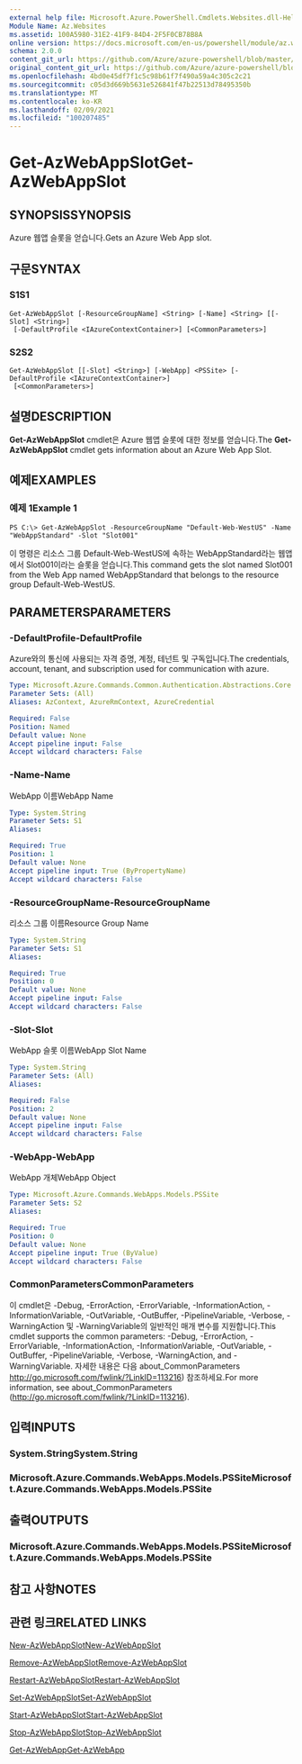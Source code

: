 ```yaml
---
external help file: Microsoft.Azure.PowerShell.Cmdlets.Websites.dll-Help.xml
Module Name: Az.Websites
ms.assetid: 100A5980-31E2-41F9-84D4-2F5F0CB78B8A
online version: https://docs.microsoft.com/en-us/powershell/module/az.websites/get-azwebappslot
schema: 2.0.0
content_git_url: https://github.com/Azure/azure-powershell/blob/master/src/Websites/Websites/help/Get-AzWebAppSlot.md
original_content_git_url: https://github.com/Azure/azure-powershell/blob/master/src/Websites/Websites/help/Get-AzWebAppSlot.md
ms.openlocfilehash: 4bd0e45df7f1c5c98b61f7f490a59a4c305c2c21
ms.sourcegitcommit: c05d3d669b5631e526841f47b22513d78495350b
ms.translationtype: MT
ms.contentlocale: ko-KR
ms.lasthandoff: 02/09/2021
ms.locfileid: "100207485"
---
```

# <span data-ttu-id="303cb-101">Get-AzWebAppSlot</span><span class="sxs-lookup"><span data-stu-id="303cb-101">Get-AzWebAppSlot</span></span>

## <span data-ttu-id="303cb-102">SYNOPSIS</span><span class="sxs-lookup"><span data-stu-id="303cb-102">SYNOPSIS</span></span>
<span data-ttu-id="303cb-103">Azure 웹앱 슬롯을 얻습니다.</span><span class="sxs-lookup"><span data-stu-id="303cb-103">Gets an Azure Web App slot.</span></span>

## <span data-ttu-id="303cb-104">구문</span><span class="sxs-lookup"><span data-stu-id="303cb-104">SYNTAX</span></span>

### <span data-ttu-id="303cb-105">S1</span><span class="sxs-lookup"><span data-stu-id="303cb-105">S1</span></span>
```
Get-AzWebAppSlot [-ResourceGroupName] <String> [-Name] <String> [[-Slot] <String>]
 [-DefaultProfile <IAzureContextContainer>] [<CommonParameters>]
```

### <span data-ttu-id="303cb-106">S2</span><span class="sxs-lookup"><span data-stu-id="303cb-106">S2</span></span>
```
Get-AzWebAppSlot [[-Slot] <String>] [-WebApp] <PSSite> [-DefaultProfile <IAzureContextContainer>]
 [<CommonParameters>]
```

## <span data-ttu-id="303cb-107">설명</span><span class="sxs-lookup"><span data-stu-id="303cb-107">DESCRIPTION</span></span>
<span data-ttu-id="303cb-108">**Get-AzWebAppSlot** cmdlet은 Azure 웹앱 슬롯에 대한 정보를 얻습니다.</span><span class="sxs-lookup"><span data-stu-id="303cb-108">The **Get-AzWebAppSlot** cmdlet gets information about an Azure Web App Slot.</span></span>

## <span data-ttu-id="303cb-109">예제</span><span class="sxs-lookup"><span data-stu-id="303cb-109">EXAMPLES</span></span>

### <span data-ttu-id="303cb-110">예제 1</span><span class="sxs-lookup"><span data-stu-id="303cb-110">Example 1</span></span>
```
PS C:\> Get-AzWebAppSlot -ResourceGroupName "Default-Web-WestUS" -Name "WebAppStandard" -Slot "Slot001"
```

<span data-ttu-id="303cb-111">이 명령은 리소스 그룹 Default-Web-WestUS에 속하는 WebAppStandard라는 웹앱에서 Slot001이라는 슬롯을 얻습니다.</span><span class="sxs-lookup"><span data-stu-id="303cb-111">This command gets the slot named Slot001 from the Web App named WebAppStandard that belongs to the resource group Default-Web-WestUS.</span></span>

## <span data-ttu-id="303cb-112">PARAMETERS</span><span class="sxs-lookup"><span data-stu-id="303cb-112">PARAMETERS</span></span>

### <span data-ttu-id="303cb-113">-DefaultProfile</span><span class="sxs-lookup"><span data-stu-id="303cb-113">-DefaultProfile</span></span>
<span data-ttu-id="303cb-114">Azure와의 통신에 사용되는 자격 증명, 계정, 테넌트 및 구독입니다.</span><span class="sxs-lookup"><span data-stu-id="303cb-114">The credentials, account, tenant, and subscription used for communication with azure.</span></span>

```yaml
Type: Microsoft.Azure.Commands.Common.Authentication.Abstractions.Core.IAzureContextContainer
Parameter Sets: (All)
Aliases: AzContext, AzureRmContext, AzureCredential

Required: False
Position: Named
Default value: None
Accept pipeline input: False
Accept wildcard characters: False
```

### <span data-ttu-id="303cb-115">-Name</span><span class="sxs-lookup"><span data-stu-id="303cb-115">-Name</span></span>
<span data-ttu-id="303cb-116">WebApp 이름</span><span class="sxs-lookup"><span data-stu-id="303cb-116">WebApp Name</span></span>

```yaml
Type: System.String
Parameter Sets: S1
Aliases:

Required: True
Position: 1
Default value: None
Accept pipeline input: True (ByPropertyName)
Accept wildcard characters: False
```

### <span data-ttu-id="303cb-117">-ResourceGroupName</span><span class="sxs-lookup"><span data-stu-id="303cb-117">-ResourceGroupName</span></span>
<span data-ttu-id="303cb-118">리소스 그룹 이름</span><span class="sxs-lookup"><span data-stu-id="303cb-118">Resource Group Name</span></span>

```yaml
Type: System.String
Parameter Sets: S1
Aliases:

Required: True
Position: 0
Default value: None
Accept pipeline input: False
Accept wildcard characters: False
```

### <span data-ttu-id="303cb-119">-Slot</span><span class="sxs-lookup"><span data-stu-id="303cb-119">-Slot</span></span>
<span data-ttu-id="303cb-120">WebApp 슬롯 이름</span><span class="sxs-lookup"><span data-stu-id="303cb-120">WebApp Slot Name</span></span>

```yaml
Type: System.String
Parameter Sets: (All)
Aliases:

Required: False
Position: 2
Default value: None
Accept pipeline input: False
Accept wildcard characters: False
```

### <span data-ttu-id="303cb-121">-WebApp</span><span class="sxs-lookup"><span data-stu-id="303cb-121">-WebApp</span></span>
<span data-ttu-id="303cb-122">WebApp 개체</span><span class="sxs-lookup"><span data-stu-id="303cb-122">WebApp Object</span></span>

```yaml
Type: Microsoft.Azure.Commands.WebApps.Models.PSSite
Parameter Sets: S2
Aliases:

Required: True
Position: 0
Default value: None
Accept pipeline input: True (ByValue)
Accept wildcard characters: False
```

### <span data-ttu-id="303cb-123">CommonParameters</span><span class="sxs-lookup"><span data-stu-id="303cb-123">CommonParameters</span></span>
<span data-ttu-id="303cb-124">이 cmdlet은 -Debug, -ErrorAction, -ErrorVariable, -InformationAction, -InformationVariable, -OutVariable, -OutBuffer, -PipelineVariable, -Verbose, -WarningAction 및 -WarningVariable의 일반적인 매개 변수를 지원합니다.</span><span class="sxs-lookup"><span data-stu-id="303cb-124">This cmdlet supports the common parameters: -Debug, -ErrorAction, -ErrorVariable, -InformationAction, -InformationVariable, -OutVariable, -OutBuffer, -PipelineVariable, -Verbose, -WarningAction, and -WarningVariable.</span></span> <span data-ttu-id="303cb-125">자세한 내용은 다음 about_CommonParameters http://go.microsoft.com/fwlink/?LinkID=113216) 참조하세요.</span><span class="sxs-lookup"><span data-stu-id="303cb-125">For more information, see about_CommonParameters (http://go.microsoft.com/fwlink/?LinkID=113216).</span></span>

## <span data-ttu-id="303cb-126">입력</span><span class="sxs-lookup"><span data-stu-id="303cb-126">INPUTS</span></span>

### <span data-ttu-id="303cb-127">System.String</span><span class="sxs-lookup"><span data-stu-id="303cb-127">System.String</span></span>

### <span data-ttu-id="303cb-128">Microsoft.Azure.Commands.WebApps.Models.PSSite</span><span class="sxs-lookup"><span data-stu-id="303cb-128">Microsoft.Azure.Commands.WebApps.Models.PSSite</span></span>

## <span data-ttu-id="303cb-129">출력</span><span class="sxs-lookup"><span data-stu-id="303cb-129">OUTPUTS</span></span>

### <span data-ttu-id="303cb-130">Microsoft.Azure.Commands.WebApps.Models.PSSite</span><span class="sxs-lookup"><span data-stu-id="303cb-130">Microsoft.Azure.Commands.WebApps.Models.PSSite</span></span>

## <span data-ttu-id="303cb-131">참고 사항</span><span class="sxs-lookup"><span data-stu-id="303cb-131">NOTES</span></span>

## <span data-ttu-id="303cb-132">관련 링크</span><span class="sxs-lookup"><span data-stu-id="303cb-132">RELATED LINKS</span></span>

[<span data-ttu-id="303cb-133">New-AzWebAppSlot</span><span class="sxs-lookup"><span data-stu-id="303cb-133">New-AzWebAppSlot</span></span>](./New-AzWebAppSlot.md)

[<span data-ttu-id="303cb-134">Remove-AzWebAppSlot</span><span class="sxs-lookup"><span data-stu-id="303cb-134">Remove-AzWebAppSlot</span></span>](./Remove-AzWebAppSlot.md)

[<span data-ttu-id="303cb-135">Restart-AzWebAppSlot</span><span class="sxs-lookup"><span data-stu-id="303cb-135">Restart-AzWebAppSlot</span></span>](./Restart-AzWebAppSlot.md)

[<span data-ttu-id="303cb-136">Set-AzWebAppSlot</span><span class="sxs-lookup"><span data-stu-id="303cb-136">Set-AzWebAppSlot</span></span>](./Set-AzWebAppSlot.md)

[<span data-ttu-id="303cb-137">Start-AzWebAppSlot</span><span class="sxs-lookup"><span data-stu-id="303cb-137">Start-AzWebAppSlot</span></span>](./Start-AzWebAppSlot.md)

[<span data-ttu-id="303cb-138">Stop-AzWebAppSlot</span><span class="sxs-lookup"><span data-stu-id="303cb-138">Stop-AzWebAppSlot</span></span>](./Stop-AzWebAppSlot.md)

[<span data-ttu-id="303cb-139">Get-AzWebApp</span><span class="sxs-lookup"><span data-stu-id="303cb-139">Get-AzWebApp</span></span>](./Get-AzWebApp.md)
